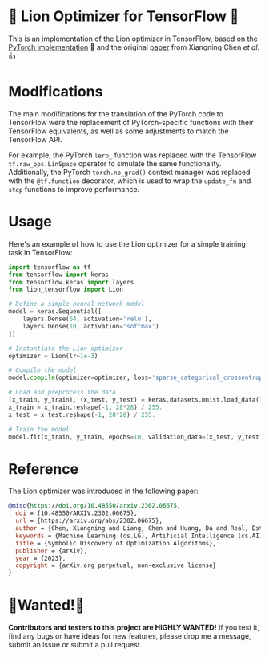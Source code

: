 # :star2: Lion Optimizer for TensorFlow :star2:
This is an implementation of the Lion optimizer in TensorFlow, based on the [PyTorch implementation](https://github.com/lucidrains/lion-pytorch) 🙏 and the original [paper](https://arxiv.org/abs/2302.06675) from Xiangning Chen *et al.* 👍

# Modifications
The main modifications for the translation of the PyTorch code to TensorFlow were the replacement of PyTorch-specific functions with their TensorFlow equivalents, as well as some adjustments to match the TensorFlow API.

For example, the PyTorch `lerp_` function was replaced with the TensorFlow `tf.raw_ops.LinSpace` operator to simulate the same functionality. Additionally, the PyTorch `torch.no_grad()` context manager was replaced with the `@tf.function` decorator, which is used to wrap the `update_fn` and `step` functions to improve performance.

# Usage
Here's an example of how to use the Lion optimizer for a simple training task in TensorFlow:

```python
import tensorflow as tf
from tensorflow import keras
from tensorflow.keras import layers
from lion_tensorflow import Lion

# Define a simple neural network model
model = keras.Sequential([
    layers.Dense(64, activation='relu'),
    layers.Dense(10, activation='softmax')
])

# Instantiate the Lion optimizer
optimizer = Lion(lr=1e-3)

# Compile the model
model.compile(optimizer=optimizer, loss='sparse_categorical_crossentropy', metrics=['accuracy'])

# Load and preprocess the data
(x_train, y_train), (x_test, y_test) = keras.datasets.mnist.load_data()
x_train = x_train.reshape(-1, 28*28) / 255.
x_test = x_test.reshape(-1, 28*28) / 255.

# Train the model
model.fit(x_train, y_train, epochs=10, validation_data=(x_test, y_test))
```

# Reference
The Lion optimizer was introduced in the following paper:

```bibtex
@misc{https://doi.org/10.48550/arxiv.2302.06675,
  doi = {10.48550/ARXIV.2302.06675},  
  url = {https://arxiv.org/abs/2302.06675}, 
  author = {Chen, Xiangning and Liang, Chen and Huang, Da and Real, Esteban and Wang, Kaiyuan and Liu, Yao and Pham, Hieu and Dong, Xuanyi and Luong, Thang and Hsieh, Cho-Jui and Lu, Yifeng and Le, Quoc V.}, 
  keywords = {Machine Learning (cs.LG), Artificial Intelligence (cs.AI), Computation and Language (cs.CL), Computer Vision and Pattern Recognition (cs.CV), Neural and Evolutionary Computing (cs.NE), FOS: Computer and information sciences, FOS: Computer and information sciences},
  title = {Symbolic Discovery of Optimization Algorithms},
  publisher = {arXiv},
  year = {2023},  
  copyright = {arXiv.org perpetual, non-exclusive license}
}
```

# 🚨Wanted!🚨
**Contributors and testers to this project are HIGHLY WANTED!** If you test it, find any bugs or have ideas for new features, please drop me a message,  submit an issue or submit a pull request.
